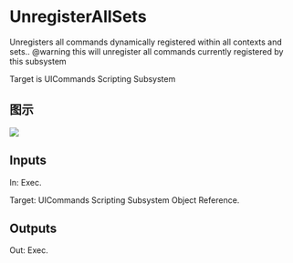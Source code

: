 # UnregisterAllSets

Unregisters all commands dynamically registered within all contexts and sets.. @warning this will unregister all commands currently registered by this subsystem

Target is UICommands Scripting Subsystem

## 图示

![]($-20221218-18483075.png)

## Inputs

In: Exec.

Target: UICommands Scripting Subsystem Object Reference.  

## Outputs

Out: Exec.

